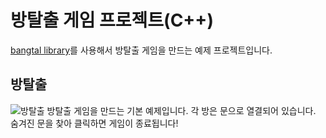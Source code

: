 # 방탈출 게임 프로젝트(C++)
[bangtal library](https://bangtal.bosornd.com)를 사용해서 방탈출 게임을 만드는 예제 프로젝트입니다.

## 방탈출
![방탈출](https://github.com/bosornd/bangtal.cpp/blob/master/RoomEscape/RoomEscape.png)
방탈출 게임을 만드는 기본 예제입니다. 각 방은 문으로 열결되어 있습니다. 숨겨진 문을 찾아 클릭하면 게임이 종료됩니다!
